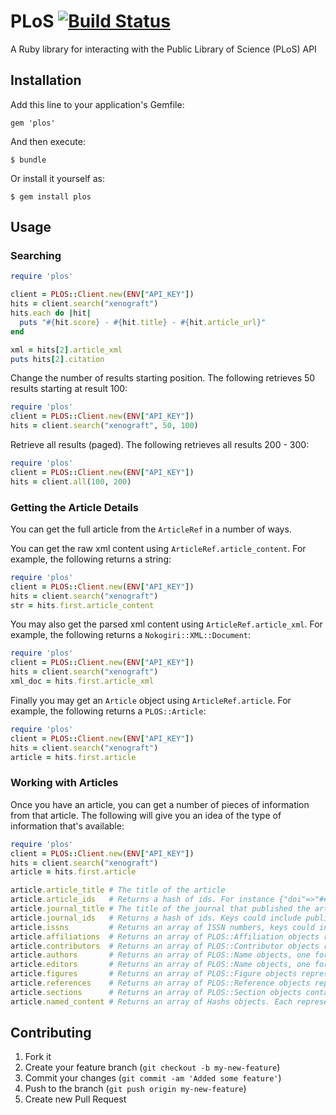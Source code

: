 # PLoS [![Build Status](https://travis-ci.org/cpetersen/plos.png?branch=master)](https://travis-ci.org/cpetersen/plos)

A Ruby library for interacting with the Public Library of Science (PLoS) API

## Installation

Add this line to your application's Gemfile:

    gem 'plos'

And then execute:

    $ bundle

Or install it yourself as:

    $ gem install plos

## Usage

### Searching

```ruby
require 'plos'

client = PLOS::Client.new(ENV["API_KEY"])
hits = client.search("xenograft")
hits.each do |hit|
  puts "#{hit.score} - #{hit.title} - #{hit.article_url}"
end

xml = hits[2].article_xml
puts hits[2].citation
```

Change the number of results starting position. The following retrieves 50 results starting at result 100:

```ruby
require 'plos'
client = PLOS::Client.new(ENV["API_KEY"])
hits = client.search("xenograft", 50, 100)
```

Retrieve all results (paged). The following retrieves all results 200 - 300:

```ruby
require 'plos'
client = PLOS::Client.new(ENV["API_KEY"])
hits = client.all(100, 200)
```

### Getting the Article Details

You can get the full article from the ```ArticleRef``` in a number of ways.

You can get the raw xml content using ```ArticleRef.article_content```. For example, the following returns a string:

```ruby
require 'plos'
client = PLOS::Client.new(ENV["API_KEY"])
hits = client.search("xenograft")
str = hits.first.article_content
```

You may also get the parsed xml content using ```ArticleRef.article_xml```. For example, the following returns a ```Nokogiri::XML::Document```:

```ruby
require 'plos'
client = PLOS::Client.new(ENV["API_KEY"])
hits = client.search("xenograft")
xml_doc = hits.first.article_xml
```

Finally you may get an ```Article``` object using ```ArticleRef.article```. For example, the following returns a ```PLOS::Article```:

```ruby
require 'plos'
client = PLOS::Client.new(ENV["API_KEY"])
hits = client.search("xenograft")
article = hits.first.article
```

### Working with Articles

Once you have an article, you can get a number of pieces of information from that article. The following will give you an idea of the type of information that's available:

```ruby
require 'plos'
client = PLOS::Client.new(ENV["API_KEY"])
hits = client.search("xenograft")
article = hits.first.article

article.article_title # The title of the article
article.article_ids   # Returns a hash of ids. For instance {"doi"=>"##.###/journal.pxxx.###", "publisher-id"=>"###-ABC-###"} 
article.journal_title # The title of the journal that published the article
article.journal_ids   # Returns a hash of ids. Keys could include publisher-id, publisher, allenpress-id, nlm-ta, pmc, etc.
article.issns         # Returns an array of ISSN numbers, keys could include ppub or epub among others.
article.affiliations  # Returns an array of PLOS::Affiliation objects representing the organizations involved in this research.
article.contributors  # Returns an array of PLOS::Contributor objects representing all the people involved in this research, including authors and editors.
article.authors       # Returns an array of PLOS::Name objects, one for each author of this research
article.editors       # Returns an array of PLOS::Name objects, one for each editor of this research
article.figures       # Returns an array of PLOS::Figure objects representing the figures in this article.
article.references    # Returns an array of PLOS::Reference objects representing all the articles this article references.
article.sections      # Returns an array of PLOS::Section objects containing the actual content of the article.
article.named_content # Returns an array of Hashs objects. Each representing a piece of "named-content". Named content is often used to separate genes from other text.
```

## Contributing

1. Fork it
2. Create your feature branch (`git checkout -b my-new-feature`)
3. Commit your changes (`git commit -am 'Added some feature'`)
4. Push to the branch (`git push origin my-new-feature`)
5. Create new Pull Request
